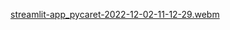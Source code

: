 [streamlit-app_pycaret-2022-12-02-11-12-29.webm](https://user-images.githubusercontent.com/102699130/205322099-322d79ac-e66d-48aa-a343-8e84319740e7.webm)
